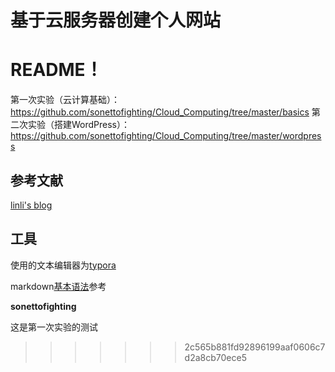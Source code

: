 
# **基于云服务器创建个人网站**

# **README！**

第一次实验（云计算基础）：https://github.com/sonettofighting/Cloud_Computing/tree/master/basics
第二次实验（搭建WordPress）：https://github.com/sonettofighting/Cloud_Computing/tree/master/wordpress
## 参考文献

[linli's blog](https://blog.csdn.net/llfjfz/article/details/99747385)

## 工具

使用的文本编辑器为[typora](https://www.typora.io/#windows)

markdown[基本语法](https://www.jianshu.com/p/191d1e21f7ed)参考

**sonettofighting**

这是第一次实验的测试
>>>>>>> 2c565b881fd92896199aaf0606c7d2a8cb70ece5

